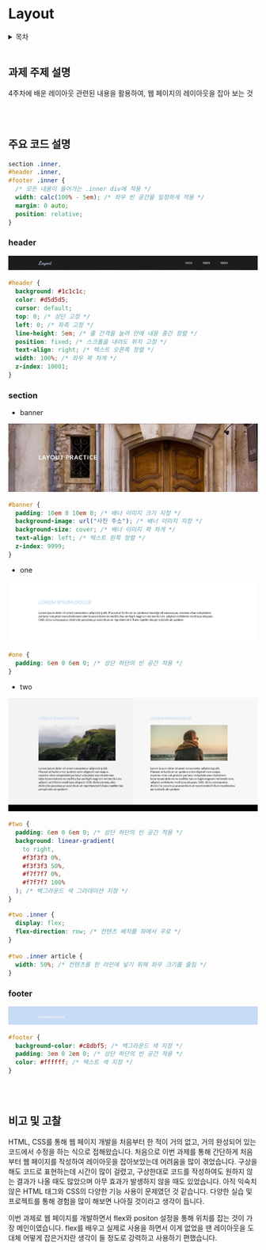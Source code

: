 # Layout

<details>
<summary>목차</summary>

- [과제 주제 설명](#과제-주제-설명)
- [주요 코드 설명](#주요-코드-설명)
  - [header](#header)
  - [section](#section)
    - [banner](#banner)
    - [one](#one)
    - [two](#two)
  - [footer](#footer)
- [비고 및 고찰](#비고-및-고찰)

</details>

<br>

## 과제 주제 설명

4주차에 배운 레이아웃 관련된 내용을 활용하여, 웹 페이지의 레이아웃을 잡아 보는 것

<br>
<br>

## 주요 코드 설명

```css
section .inner,
#header .inner,
#footer .inner {
  /* 모든 내용이 들어가는 .inner div에 적용 */
  width: calc(100% - 5em); /* 좌우 빈 공간을 일정하게 적용 */
  margin: 0 auto;
  position: relative;
}
```

### header

![](img/header.jpg)

```css
#header {
  background: #1c1c1c;
  color: #d5d5d5;
  cursor: default;
  top: 0; /* 상단 고정 */
  left: 0; /* 좌측 고정 */
  line-height: 5em; /* 줄 간격을 늘려 안에 내용 중간 정렬 */
  position: fixed; /* 스크롤을 내려도 위치 고정 */
  text-align: right; /* 텍스트 오른쪽 정렬 */
  width: 100%; /* 좌우 꽉 차게 */
  z-index: 10001;
}
```

### section

- banner

![](img/banner.jpg)

```css
#banner {
  padding: 10em 0 10em 0; /* 배너 이미지 크기 지정 */
  background-image: url("사진 주소"); /* 배너 이미지 지정 */
  background-size: cover; /* 배너 이미지 꽉 차게 */
  text-align: left; /* 텍스트 왼쪽 정렬 */
  z-index: 9999;
}
```

- one

![](img/one.jpg)

```css
#one {
  padding: 6em 0 6em 0; /* 상단 하단의 빈 공간 적용 */
}
```

- two

![](img/two.jpg)

```css
#two {
  padding: 6em 0 6em 0; /* 상단 하단의 빈 공간 적용 */
  background: linear-gradient(
    to right,
    #f3f3f3 0%,
    #f3f3f3 50%,
    #f7f7f7 0%,
    #f7f7f7 100%
  ); /* 백그라운드 색 그라데이션 지정 */
}
```

```css
#two .inner {
  display: flex;
  flex-direction: row; /* 컨텐츠 배치를 좌에서 우로 */
}

#two .inner article {
  width: 50%; /* 컨텐츠를 한 라인에 넣기 위해 좌우 크기를 줄임 */
}
```

### footer

![](img/footer.jpg)

```css
#footer {
  background-color: #c8dbf5; /* 백그라운드 색 지정 */
  padding: 3em 0 2em 0; /* 상단 하단의 빈 공간 적용 */
  color: #ffffff; /* 텍스트 색 지정 */
}
```

<br>
<br>

## 비고 및 고찰

HTML, CSS를 통해 웹 페이지 개발을 처음부터 한 적이 거의 없고, 거의 완성되어 있는 코드에서 수정을 하는 식으로 접해왔습니다. 처음으로 이번 과제를 통해 간단하게 처음부터 웹 페이지를 작성하여 레이아웃을 잡아보았는데 어려움을 많이 겪었습니다. 구상을 해도 코드로 표현하는데 시간이 많이 걸렸고, 구상한대로 코드를 작성하여도 원하지 않는 결과가 나올 때도 많았으며 아무 효과가 발생하지 않을 때도 있었습니다. 아직 익숙치 않은 HTML 태그와 CSS의 다양한 기능 사용이 문제였던 것 같습니다. 다양한 실습 및 프로젝트를 통해 경험을 많이 해보면 나아질 것이라고 생각이 듭니다.

이번 과제로 웹 페이지를 개발하면서 flex와 positon 설정을 통해 위치를 잡는 것이 가장 메인이였습니다. flex를 배우고 실제로 사용을 하면서 이게 없었을 땐 레이아웃을 도대체 어떻게 잡은거지란 생각이 들 정도로 강력하고 사용하기 편했습니다.
